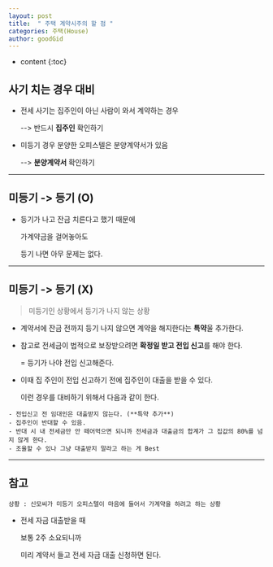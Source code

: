 ```yaml
---
layout: post
title:  " 주택 계약시주의 할 점 "
categories: 주택(House)
author: goodGid
---
```

* content
{:toc}




## 사기 치는 경우 대비

* 전세 사기는 집주인이 아닌 사람이 와서 계약하는 경우 

  --> 반드시 **집주인** 확인하기 

* 미등기 경우 분양한 오피스텔은 분양계약서가 있음 

  --> **분양계약서** 확인하기

---

## 미등기 -> 등기 (O)

* 등기가 나고 잔금 치른다고 했기 때문에 

  가계약금을 걸어놓아도 
  
  등기 나면 아무 문제는 없다.

---

## 미등기 -> 등기 (X)

> 미등기인 상황에서 등기가 나지 않는 상황

* 계약서에 잔금 전까지 등기 나지 않으면 계약을 해지한다는 **특약**울 추가한다.

* 참고로 전세금이 법적으로 보장받으려면 **확정일 받고 전입 신고**를 해야 한다.

  = 등기가 나야 전입 신고해준다.

* 이때 집 주인이 전입 신고하기 전에 집주인이 대출을 받을 수 있다.

  이런 경우를 대비하기 위해서 다음과 같이 한다.

```
- 전입신고 전 임대인은 대출받지 않는다. (**특약 추가**)
- 집주인이 반대할 수 있음.
- 반대 시 내 전세금만 안 떼어먹으면 되니까 전세금과 대출금의 합계가 그 집값의 80%를 넘지 않게 한다. 
- 조율할 수 있나 그냥 대출받지 말라고 하는 게 Best
```


---


## 참고

```
상황 : 신모씨가 미등기 오피스텔이 마음에 들어서 가계약을 하려고 하는 상황
```

* 전세 자금 대출받을 때 

  보통 2주 소요되니까 

  미리 계약서 들고 전세 자금 대출 신청하면 된다.